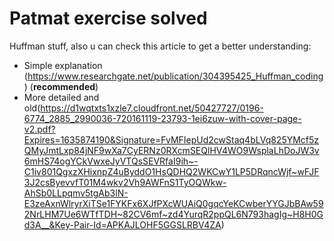 # Patmat exercise solved

Huffman stuff, also u can check this article to get a better understanding:  
- Simple explanation (https://www.researchgate.net/publication/304395425_Huffman_coding) (**recommended**)  
- More detailed and old(https://d1wqtxts1xzle7.cloudfront.net/50427727/0196-6774_2885_2990036-720161119-23793-1ei6zuw-with-cover-page-v2.pdf?Expires=1635874190&Signature=FvMFIepUd2cwStaq4bLVq825YMcf5zQMyJmtLxp84jNF9wXa7CyERNz0RXcmSEQlHV4WO9WsplaLhDoJW3v6mHS74ogYCkVwxeJyVTQsSEVRfaI9ih~-C1iv801QgxzXHixnpZ4uByddO1HsQDHQ2WKCwY1LP5DRqncWjf~wFJF3J2csByevvfT01M4wkv2Vh9AWFnS1TyOQWkw-AhSb0LLpqmv5tgAb3lN-E3zeAxnWlryrXiTSe1FYKFx6XJfPXcWUAiQ0gqcYeKCwberYYGJbBAw592NrLHM7Ue6WTfTDH~82CV6mf~zd4YurqR2ppQL6N793hagIg~H8H0Gd3A__&Key-Pair-Id=APKAJLOHF5GGSLRBV4ZA)
